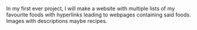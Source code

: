 In my first ever project, I will make a website with multiple lists of my favourite foods with hyperlinks leading to webpages containing said foods.
Images with descriptions maybe recipes.